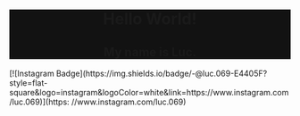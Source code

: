 <div style="background-color:#121212">
  <h1 align="center">Hello World!</h1>
  <h2 align="center">My name is Luc.</h2>
</div>
<div>
  [![Instagram Badge](https://img.shields.io/badge/-@luc.069-E4405F?style=flat-square&logo=instagram&logoColor=white&link=https://www.instagram.com/luc.069)](https:         //www.instagram.com/luc.069) 
<div>
